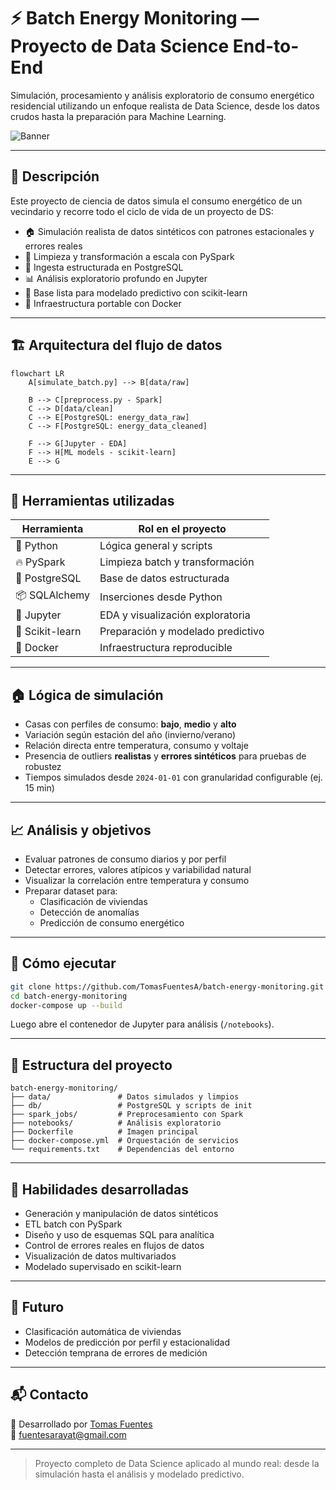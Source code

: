 
# ⚡ Batch Energy Monitoring — Proyecto de Data Science End-to-End

Simulación, procesamiento y análisis exploratorio de consumo energético residencial utilizando un enfoque realista de Data Science, desde los datos crudos hasta la preparación para Machine Learning.

![Banner](https://raw.githubusercontent.com/TomasFuentesA/batch-energy-monitoring/main/assets/banner_energy.gif)

---

## 📌 Descripción

Este proyecto de ciencia de datos simula el consumo energético de un vecindario y recorre todo el ciclo de vida de un proyecto de DS:

- 🏠 Simulación realista de datos sintéticos con patrones estacionales y errores reales
- 🧹 Limpieza y transformación a escala con PySpark
- 🧾 Ingesta estructurada en PostgreSQL
- 📊 Análisis exploratorio profundo en Jupyter
- 🤖 Base lista para modelado predictivo con scikit-learn
- 🐳 Infraestructura portable con Docker

---

## 🏗️ Arquitectura del flujo de datos

```mermaid
flowchart LR
    A[simulate_batch.py] --> B[data/raw]

    B --> C[preprocess.py - Spark]
    C --> D[data/clean]
    C --> E[PostgreSQL: energy_data_raw]
    C --> F[PostgreSQL: energy_data_cleaned]

    F --> G[Jupyter - EDA]
    F --> H[ML models - scikit-learn]
    E --> G
```

---

## 🧰 Herramientas utilizadas

| Herramienta     | Rol en el proyecto                   |
|-----------------|--------------------------------------|
| 🐍 Python        | Lógica general y scripts             |
| 🔥 PySpark       | Limpieza batch y transformación      |
| 🐘 PostgreSQL    | Base de datos estructurada           |
| 📦 SQLAlchemy    | Inserciones desde Python             |
| 📓 Jupyter       | EDA y visualización exploratoria     |
| 🧪 Scikit-learn  | Preparación y modelado predictivo    |
| 🐳 Docker        | Infraestructura reproducible         |

---

## 🏠 Lógica de simulación

- Casas con perfiles de consumo: **bajo**, **medio** y **alto**
- Variación según estación del año (invierno/verano)
- Relación directa entre temperatura, consumo y voltaje
- Presencia de outliers **realistas** y **errores sintéticos** para pruebas de robustez
- Tiempos simulados desde `2024-01-01` con granularidad configurable (ej. 15 min)

---

## 📈 Análisis y objetivos

- Evaluar patrones de consumo diarios y por perfil
- Detectar errores, valores atípicos y variabilidad natural
- Visualizar la correlación entre temperatura y consumo
- Preparar dataset para:
  - Clasificación de viviendas
  - Detección de anomalías
  - Predicción de consumo energético

---

## 🚀 Cómo ejecutar

```bash
git clone https://github.com/TomasFuentesA/batch-energy-monitoring.git
cd batch-energy-monitoring
docker-compose up --build
```

Luego abre el contenedor de Jupyter para análisis (`/notebooks`).

---

## 📂 Estructura del proyecto

```
batch-energy-monitoring/
├── data/               # Datos simulados y limpios
├── db/                 # PostgreSQL y scripts de init
├── spark_jobs/         # Preprocesamiento con Spark
├── notebooks/          # Análisis exploratorio
├── Dockerfile          # Imagen principal
├── docker-compose.yml  # Orquestación de servicios
└── requirements.txt    # Dependencias del entorno
```

---

## 🌟 Habilidades desarrolladas

- Generación y manipulación de datos sintéticos
- ETL batch con PySpark
- Diseño y uso de esquemas SQL para analítica
- Control de errores reales en flujos de datos
- Visualización de datos multivariados
- Modelado supervisado en scikit-learn

---

## 🔮 Futuro

- Clasificación automática de viviendas
- Modelos de predicción por perfil y estacionalidad
- Detección temprana de errores de medición

---

## 📬 Contacto

👤 Desarrollado por [Tomas Fuentes](https://github.com/TomasFuentesA)  
📧 fuentesarayat@gmail.com

---

> Proyecto completo de Data Science aplicado al mundo real: desde la simulación hasta el análisis y modelado predictivo.
